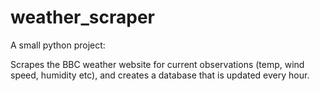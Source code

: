# weather_scraper

A small python project:

Scrapes the BBC weather website for current observations (temp, wind speed, humidity etc), and creates a database that is updated every hour.
